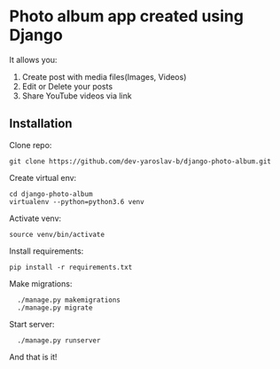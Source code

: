 # Photo album app created using Django
It allows you:
1. Create post with media files(Images, Videos)
2. Edit or Delete your posts
3. Share YouTube videos via link


## Installation
Clone repo:
```
git clone https://github.com/dev-yaroslav-b/django-photo-album.git
```
Create virtual env:
```
cd django-photo-album
virtualenv --python=python3.6 venv
```
Activate venv:
```
source venv/bin/activate
```
Install requirements:
```
pip install -r requirements.txt 
```
Make migrations:
```
  ./manage.py makemigrations
  ./manage.py migrate
```
Start server:
```
  ./manage.py runserver
```
And that is it!
